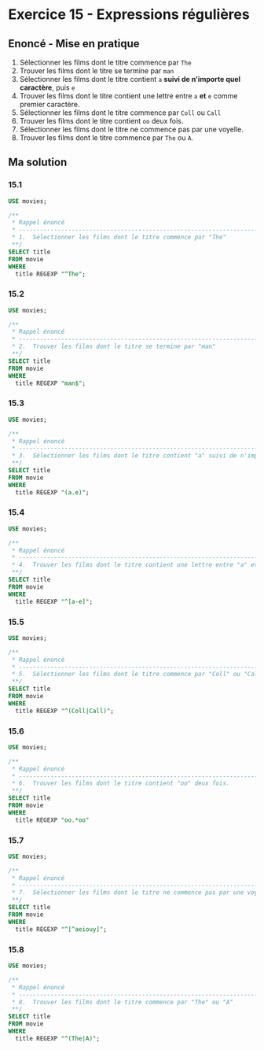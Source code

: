 # Exercice 15 - Expressions régulières

## Enoncé - Mise en pratique

1.  Sélectionner les films dont le titre commence par `The`
2.  Trouver les films dont le titre se termine par `man`
3.  Sélectionner les films dont le titre contient `a` **suivi de n'importe quel caractère**, puis `e`
4.  Trouver les films dont le titre contient une lettre entre `a` **et** `e` comme premier caractère.
5.  Sélectionner les films dont le titre commence par `Coll` ou `Call`
6.  Trouver les films dont le titre contient `oo` deux fois.
7.  Sélectionner les films dont le titre ne commence pas par une voyelle.
8.  Trouver les films dont le titre commence par `The` ou `A`.

## Ma solution

### 15.1

```sql
USE movies;

/**
 * Rappel énoncé
 * ------------------------------------------------------------------------------------------------------
 * 1.  Sélectionner les films dont le titre commence par "The"
 **/
SELECT title
FROM movie
WHERE
  title REGEXP "^The";
```

### 15.2

```sql
USE movies;

/**
 * Rappel énoncé
 * ------------------------------------------------------------------------------------------------------
 * 2.  Trouver les films dont le titre se termine par "man"
 **/
SELECT title
FROM movie
WHERE
  title REGEXP "man$";
```

### 15.3

```sql
USE movies;

/**
 * Rappel énoncé
 * ------------------------------------------------------------------------------------------------------
 * 3.  Sélectionner les films dont le titre contient "a" suivi de n'importe quel caractère, puis "e"
 **/
SELECT title
FROM movie
WHERE
  title REGEXP "(a.e)";
```

### 15.4

```sql
USE movies;

/**
 * Rappel énoncé
 * ------------------------------------------------------------------------------------------------------
 * 4.  Trouver les films dont le titre contient une lettre entre "a" et "e" comme premier caractère.
 **/
SELECT title
FROM movie
WHERE
  title REGEXP "^[a-e]";
```

### 15.5

```sql
USE movies;

/**
 * Rappel énoncé
 * ------------------------------------------------------------------------------------------------------
 * 5.  Sélectionner les films dont le titre commence par "Coll" ou "Call"
 **/
SELECT title
FROM movie
WHERE
  title REGEXP "^(Coll|Call)";
```

### 15.6

```sql
USE movies;

/**
 * Rappel énoncé
 * ------------------------------------------------------------------------------------------------------
 * 6.  Trouver les films dont le titre contient "oo" deux fois.
 **/
SELECT title
FROM movie
WHERE
  title REGEXP "oo.*oo"
```

### 15.7

```sql
USE movies;

/**
 * Rappel énoncé
 * ------------------------------------------------------------------------------------------------------
 * 7.  Sélectionner les films dont le titre ne commence pas par une voyelle.
 **/
SELECT title
FROM movie
WHERE
  title REGEXP "^[^aeiouy]";
```

### 15.8

```sql
USE movies;

/**
 * Rappel énoncé
 * ------------------------------------------------------------------------------------------------------
 * 8.  Trouver les films dont le titre commence par "The" ou "A"
 **/
SELECT title
FROM movie
WHERE
  title REGEXP "^(The|A)";
```

